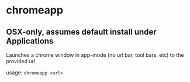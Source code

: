# chromeapp

## OSX-only, assumes default install under Applications

Launches a chrome window in app-mode (no url bar, tool bars, etc) to the provided url

usage: `chromeapp <url>`

